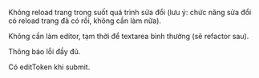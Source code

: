 Không reload trang trong suốt quá trình sửa đổi (lưu ý: chức năng sửa đổi có reload trang đã có rồi, không cần làm nữa).

Không cần làm editor, tạm thời để textarea bình thường (sẽ refactor sau).

Thông báo lỗi đầy đủ.

Có editToken khi submit.